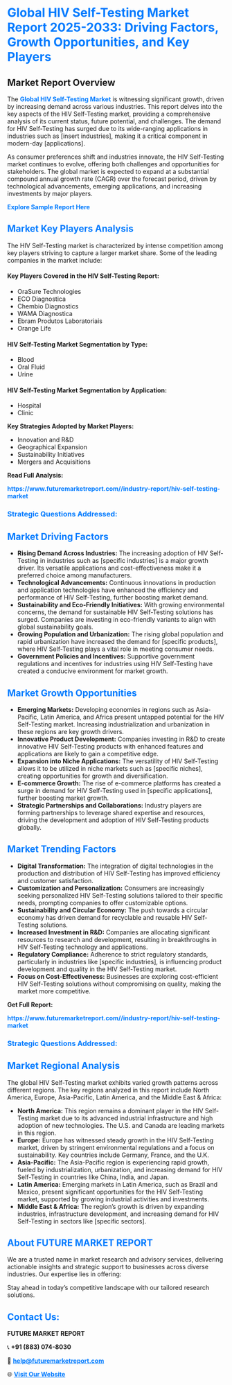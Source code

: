 <h1 style="color: #007BFF;">Global HIV Self-Testing Market Report 2025-2033: Driving Factors, Growth Opportunities, and Key Players</h1>

<section id="overview">
<h2>Market Report Overview</h2>
<p>The <a href="https://www.futuremarketreport.com//industry-report/hiv-self-testing-market" style="color: #007BFF; text-decoration: none;"><strong>Global HIV Self-Testing Market</strong></a> is witnessing significant growth, driven by increasing demand across various industries. This report delves into the key aspects of the HIV Self-Testing market, providing a comprehensive analysis of its current status, future potential, and challenges. The demand for HIV Self-Testing has surged due to its wide-ranging applications in industries such as [insert industries], making it a critical component in modern-day [applications].</p>
<p>As consumer preferences shift and industries innovate, the HIV Self-Testing market continues to evolve, offering both challenges and opportunities for stakeholders. The global market is expected to expand at a substantial compound annual growth rate (CAGR) over the forecast period, driven by technological advancements, emerging applications, and increasing investments by major players.</p>
</section>

<section id="overview">
<p><a href="https://www.futuremarketreport.com//request-sample/reportId=78867" style="color: #007BFF; text-decoration: none;"><strong>Explore Sample Report Here</strong></a></p>
</section>

<section id="key-players">
<h2 style="color: #007BFF;">Market Key Players Analysis</h2>
<p>The HIV Self-Testing market is characterized by intense competition among key players striving to capture a larger market share. Some of the leading companies in the market include:</p>
<h4>Key Players Covered in the HIV Self-Testing Report:</h4>
<ul><li>OraSure Technologies</li><li>ECO Diagnostica</li><li>Chembio Diagnostics</li><li>WAMA Diagnostica</li><li>Ebram Produtos Laboratoriais</li><li>Orange Life</li></ul>
<h4>HIV Self-Testing Market Segmentation by Type:</h4>
<ul><li>Blood</li><li>Oral Fluid</li><li>Urine</li></ul>

<h4>HIV Self-Testing Market Segmentation by Application:</h4>
<ul><li>Hospital</li><li>Clinic</li></ul>
<p><strong>Key Strategies Adopted by Market Players:</strong></p>
<ul>
<li>Innovation and R&D</li>
<li>Geographical Expansion</li>
<li>Sustainability Initiatives</li>
<li>Mergers and Acquisitions</li>
</ul>
</section>

<section>
<p><strong>Read Full Analysis: </strong></p><a href="https://www.futuremarketreport.com//industry-report/hiv-self-testing-market" style="color: #007BFF; text-decoration: none;"><strong>https://www.futuremarketreport.com//industry-report/hiv-self-testing-market</strong></a>
<h3 style="color: #007BFF;">Strategic Questions Addressed:</h3>
</section>

<section id="driving-factors">
<h2 style="color: #007BFF;">Market Driving Factors</h2>
<ul>
<li><strong>Rising Demand Across Industries:</strong> The increasing adoption of HIV Self-Testing in industries such as [specific industries] is a major growth driver. Its versatile applications and cost-effectiveness make it a preferred choice among manufacturers.</li>
<li><strong>Technological Advancements:</strong> Continuous innovations in production and application technologies have enhanced the efficiency and performance of HIV Self-Testing, further boosting market demand.</li>
<li><strong>Sustainability and Eco-Friendly Initiatives:</strong> With growing environmental concerns, the demand for sustainable HIV Self-Testing solutions has surged. Companies are investing in eco-friendly variants to align with global sustainability goals.</li>
<li><strong>Growing Population and Urbanization:</strong> The rising global population and rapid urbanization have increased the demand for [specific products], where HIV Self-Testing plays a vital role in meeting consumer needs.</li>
<li><strong>Government Policies and Incentives:</strong> Supportive government regulations and incentives for industries using HIV Self-Testing have created a conducive environment for market growth.</li>
</ul>
</section>

<section id="growth-opportunities">
<h2 style="color: #007BFF;">Market Growth Opportunities</h2>
<ul>
<li><strong>Emerging Markets:</strong> Developing economies in regions such as Asia-Pacific, Latin America, and Africa present untapped potential for the HIV Self-Testing market. Increasing industrialization and urbanization in these regions are key growth drivers.</li>
<li><strong>Innovative Product Development:</strong> Companies investing in R&D to create innovative HIV Self-Testing products with enhanced features and applications are likely to gain a competitive edge.</li>
<li><strong>Expansion into Niche Applications:</strong> The versatility of HIV Self-Testing allows it to be utilized in niche markets such as [specific niches], creating opportunities for growth and diversification.</li>
<li><strong>E-commerce Growth:</strong> The rise of e-commerce platforms has created a surge in demand for HIV Self-Testing used in [specific applications], further boosting market growth.</li>
<li><strong>Strategic Partnerships and Collaborations:</strong> Industry players are forming partnerships to leverage shared expertise and resources, driving the development and adoption of HIV Self-Testing products globally.</li>
</ul>
</section>

<section id="trending-factors">
<h2 style="color: #007BFF;">Market Trending Factors</h2>
<ul>
<li><strong>Digital Transformation:</strong> The integration of digital technologies in the production and distribution of HIV Self-Testing has improved efficiency and customer satisfaction.</li>
<li><strong>Customization and Personalization:</strong> Consumers are increasingly seeking personalized HIV Self-Testing solutions tailored to their specific needs, prompting companies to offer customizable options.</li>
<li><strong>Sustainability and Circular Economy:</strong> The push towards a circular economy has driven demand for recyclable and reusable HIV Self-Testing solutions.</li>
<li><strong>Increased Investment in R&D:</strong> Companies are allocating significant resources to research and development, resulting in breakthroughs in HIV Self-Testing technology and applications.</li>
<li><strong>Regulatory Compliance:</strong> Adherence to strict regulatory standards, particularly in industries like [specific industries], is influencing product development and quality in the HIV Self-Testing market.</li>
<li><strong>Focus on Cost-Effectiveness:</strong> Businesses are exploring cost-efficient HIV Self-Testing solutions without compromising on quality, making the market more competitive.</li>
</ul>
</section>

<section>
<p><strong>Get Full Report: </strong></p><a href="https://www.futuremarketreport.com//industry-report/hiv-self-testing-market" style="color: #007BFF; text-decoration: none;"><strong>https://www.futuremarketreport.com//industry-report/hiv-self-testing-market</strong></a>
<h3 style="color: #007BFF;">Strategic Questions Addressed:</h3>
</section>


<section id="regional-analysis">
<h2 style="color: #007BFF;">Market Regional Analysis</h2>
<p>The global HIV Self-Testing market exhibits varied growth patterns across different regions. The key regions analyzed in this report include North America, Europe, Asia-Pacific, Latin America, and the Middle East & Africa:</p>
<ul>
<li><strong>North America:</strong> This region remains a dominant player in the HIV Self-Testing market due to its advanced industrial infrastructure and high adoption of new technologies. The U.S. and Canada are leading markets in this region.</li>
<li><strong>Europe:</strong> Europe has witnessed steady growth in the HIV Self-Testing market, driven by stringent environmental regulations and a focus on sustainability. Key countries include Germany, France, and the U.K.</li>
<li><strong>Asia-Pacific:</strong> The Asia-Pacific region is experiencing rapid growth, fueled by industrialization, urbanization, and increasing demand for HIV Self-Testing in countries like China, India, and Japan.</li>
<li><strong>Latin America:</strong> Emerging markets in Latin America, such as Brazil and Mexico, present significant opportunities for the HIV Self-Testing market, supported by growing industrial activities and investments.</li>
<li><strong>Middle East & Africa:</strong> The region’s growth is driven by expanding industries, infrastructure development, and increasing demand for HIV Self-Testing in sectors like [specific sectors].</li>
</ul>
</section>

<footer>
<h2 style="color: #007BFF;">About FUTURE MARKET REPORT</h2>
<p>We are a trusted name in market research and advisory services, delivering actionable insights and strategic support to businesses across diverse industries. Our expertise lies in offering:</p>

<p>Stay ahead in today’s competitive landscape with our tailored research solutions.</p>

<h2 style="color: #007BFF;">Contact Us:</h2>
<p><strong>FUTURE MARKET REPORT</strong></p>
<p>📞 <strong>+91 (883) 074-8030</strong></p>
<p>📧 <strong><a href="mailto:help@futuremarketreport.com" style="color: #007BFF;">help@futuremarketreport.com</a></strong></p>
<p>🌐 <strong><a href="https://www.futuremarketreport.com/" style="color: #007BFF;">Visit Our Website</a></strong></p>
</footer>